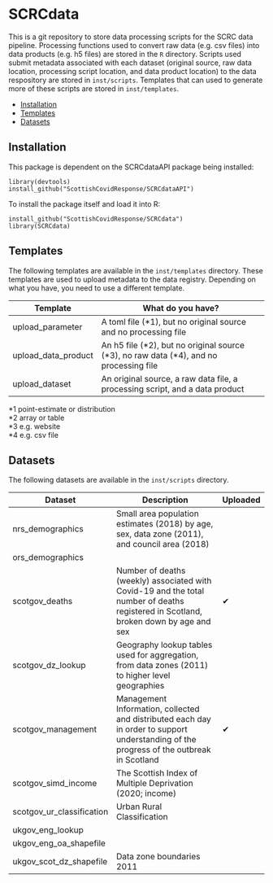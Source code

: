 # SCRCdata

This is a git repository to store data processing scripts for the SCRC data pipeline. Processing functions used to convert raw data (e.g. csv files) into data products (e.g. h5 files) are stored in the `R` directory. Scripts used submit metadata associated with each dataset (original source, raw data location, processing script location, and data product location) to the data respository are stored in `inst/scripts`. Templates that can used to generate more of these scripts are stored in `inst/templates`.

* [Installation](#installation)
* [Templates](#templates)
* [Datasets](#datasets)



## Installation

This package is dependent on the SCRCdataAPI package being installed:

```{r}
library(devtools)
install_github("ScottishCovidResponse/SCRCdataAPI")
```

To install the package itself and load it into R:

```{r}
install_github("ScottishCovidResponse/SCRCdata")
library(SCRCdata)
```


## Templates

The following templates are available in the `inst/templates` directory. These templates are used to upload metadata to the data registry. Depending on what you have, you need to use a different template.

| Template                  | What do you have?                                                                            | 
| ---                       | ---                                                                                          |
| upload_parameter          | A toml file (\*1), but no original source and no processing file                             |
| upload_data_product       | An h5 file (\*2), but no original source (\*3), no raw data (\*4), and no processing file    |
| upload_dataset            | An original source, a raw data file, a processing script, and a data product                 |

\*1 point-estimate or distribution  
\*2 array or table  
\*3 e.g. website  
\*4 e.g. csv file  


## Datasets

The following datasets are available in the `inst/scripts` directory.

| Dataset                   | Description                                    | Uploaded |
| ---                       | ---                                            | ---      |
| nrs_demographics          | Small area population estimates (2018) by age, sex, data zone (2011), and council area (2018) |  |
| ors_demographics          |                                                |          |
| scotgov_deaths            | Number of deaths (weekly) associated with Covid-19 and the total number of deaths registered in Scotland, broken down by age and sex | ✔︎ |
| scotgov_dz_lookup         | Geography lookup tables used for aggregation, from data zones (2011) to higher level geographies |  |
| scotgov_management        | Management Information, collected and distributed each day in order to support understanding of the progress of the outbreak in Scotland | ✔︎ |
| scotgov_simd_income       | The Scottish Index of Multiple Deprivation (2020; income) |  |
| scotgov_ur_classification | Urban Rural Classification                     |          |
| ukgov_eng_lookup          |                                                |          |
| ukgov_eng_oa_shapefile    |                                                |          |
| ukgov_scot_dz_shapefile   | Data zone boundaries 2011                      |          |
